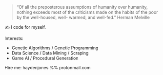 > “Of all the preposterous assumptions of humanity over humanity, nothing exceeds most of the criticisms made on the habits of the poor by the well-housed, well- warmed, and well-fed.”
Herman Melville 

✍ I code for myself. 

Interests:
* Genetic Algorithms / Genetic Programming 
* Data Science / Data Mining / Scraping
* Game AI / Procedural Generation

Hire me: haydenjones %% protonmail.com
